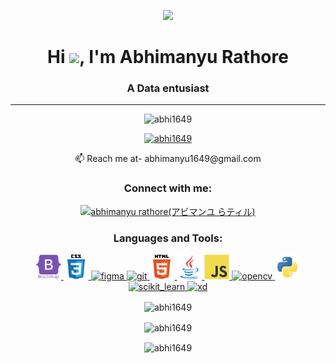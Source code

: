 <p align="center">
     <a href="https://github.com/Ayush7614"><img src="https://github.com/Ayush7614/Ayush7614/blob/main/Hello.gif" /></a> 
<h1 align="center">Hi <img src="https://raw.githubusercontent.com/MartinHeinz/MartinHeinz/master/wave.gif" width="30px">, I'm Abhimanyu Rathore</h1>
<h3 align="center">A Data entusiast</h3>
<hr>
<p align="center"> <img src="https://komarev.com/ghpvc/?username=abhi1649&label=Profile%20views&color0e75b6&style=flat" alt="abhi1649" /> </p>

<p align="center"> <a href="https://github.com/ryo-ma/github-profile-trophy"><img src="https://github-profile-trophy.vercel.app/?username=abhi1649&theme=radical&row=1&column=7" alt="abhi1649" /></a> </p>

<p align="center">📫 Reach me at- abhimanyu1649@gmail.com</P>

<h3 align="center">Connect with me:</h3>
<p align="center">
<a href="https://www.linkedin.com/in/abhimanyu-rathore-%E3%82%A2%E3%83%93%E3%83%9E%E3%83%B3%E3%83%A6-%E3%82%89%E3%83%86%E3%82%A3%E3%83%AB-5b9439166/" target="blank"><img align="center" src="https://raw.githubusercontent.com/rahuldkjain/github-profile-readme-generator/master/src/images/icons/Social/linked-in-alt.svg" alt="abhimanyu rathore(アビマンユ らティル)" height="30" width="40" /></a>
</p>

<h3 align="center">Languages and Tools:</h3>
<p align="center"> <a href="https://getbootstrap.com" target="_blank"> <img src="https://raw.githubusercontent.com/devicons/devicon/master/icons/bootstrap/bootstrap-plain-wordmark.svg" alt="bootstrap" width="40" height="40"/> </a> <a href="https://www.w3schools.com/css/" target="_blank"> <img src="https://raw.githubusercontent.com/devicons/devicon/master/icons/css3/css3-original-wordmark.svg" alt="css3" width="40" height="40"/> </a> <a href="https://www.figma.com/" target="_blank"> <img src="https://www.vectorlogo.zone/logos/figma/figma-icon.svg" alt="figma" width="40" height="40"/> </a> <a href="https://git-scm.com/" target="_blank"> <img src="https://www.vectorlogo.zone/logos/git-scm/git-scm-icon.svg" alt="git" width="40" height="40"/> </a> <a href="https://www.w3.org/html/" target="_blank"> <img src="https://raw.githubusercontent.com/devicons/devicon/master/icons/html5/html5-original-wordmark.svg" alt="html5" width="40" height="40"/> </a> <a href="https://www.java.com" target="_blank"> <img src="https://raw.githubusercontent.com/devicons/devicon/master/icons/java/java-original.svg" alt="java" width="40" height="40"/> </a> <a href="https://developer.mozilla.org/en-US/docs/Web/JavaScript" target="_blank"> <img src="https://raw.githubusercontent.com/devicons/devicon/master/icons/javascript/javascript-original.svg" alt="javascript" width="40" height="40"/> </a> <a href="https://opencv.org/" target="_blank"> <img src="https://www.vectorlogo.zone/logos/opencv/opencv-icon.svg" alt="opencv" width="40" height="40"/> </a> <a href="https://www.python.org" target="_blank"> <img src="https://raw.githubusercontent.com/devicons/devicon/master/icons/python/python-original.svg" alt="python" width="40" height="40"/> </a> <a href="https://scikit-learn.org/" target="_blank"> <img src="https://upload.wikimedia.org/wikipedia/commons/0/05/Scikit_learn_logo_small.svg" alt="scikit_learn" width="40" height="40"/> </a> <a href="https://www.adobe.com/products/xd.html" target="_blank"> <img src="https://cdn.worldvectorlogo.com/logos/adobe-xd.svg" alt="xd" width="40" height="40"/> </a> </p>

<p align="center"><img align="center" src="https://github-readme-stats.vercel.app/api/top-langs?username=abhi1649&show_icons=true&locale=en&layout=compact&theme=radical" alt="abhi1649"/></p>

<p align="center"><img align="center" src="https://github-readme-stats.vercel.app/api?username=abhi1649&show_icons=true&locale=en&theme=radical" alt="abhi1649"/></p>


<p align="center"><img align="center" src="https://github-readme-streak-stats.herokuapp.com/?user=abhi1649&show_icons=true&theme=radical" alt="abhi1649" /></p>

